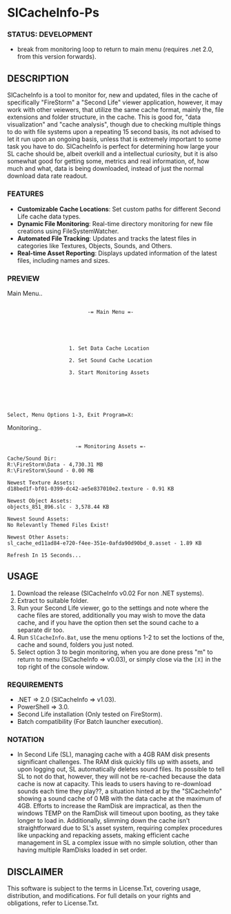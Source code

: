 # SlCacheInfo-Ps

### STATUS: DEVELOPMENT
- break from monitoring loop to return to main menu (requires .net 2.0, from this version forwards).

## DESCRIPTION
SlCacheInfo is a tool to monitor for, new and updated, files in the cache of specifically "FireStorm" a "Second Life" viewer application, however, it may work with other veiewers, that utilize the same cache format, mainly the, file extensions and folder structure, in the cache. This is good for, "data visualization" and "cache analysis", though due to checking multiple things to do with file systems upon a repeating 15 second basis, its not advised to let it run upon an ongoing basis, unless that is extremely important to some task you have to do. SlCacheInfo is perfect for determining how large your SL cache should be, albeit overkill and a intellectual curiosity, but it is also somewhat good for getting some, metrics and real information, of, how much and what, data is being downloaded, instead of just the normal download data rate readout.   

### FEATURES
- **Customizable Cache Locations**: Set custom paths for different Second Life cache data types.
- **Dynamic File Monitoring**: Real-time directory monitoring for new file creations using FileSystemWatcher.
- **Automated File Tracking**: Updates and tracks the latest files in categories like Textures, Objects, Sounds, and Others.
- **Real-time Asset Reporting**: Displays updated information of the latest files, including names and sizes.

### PREVIEW
Main Menu..
```

                          -= Main Menu =-





                    1. Set Data Cache Location

                    2. Set Sound Cache Location

                    3. Start Monitoring Assets






Select, Menu Options 1-3, Exit Program=X:

```
Monitoring..
```

                      -= Monitoring Assets =-

Cache/Sound Dir:
R:\FireStorm\Data - 4,730.31 MB
R:\FireStorm\Sound - 0.00 MB

Newest Texture Assets:
d18bed1f-bf01-0399-dc42-ae5e837010e2.texture - 0.91 KB

Newest Object Assets:
objects_851_896.slc - 3,578.44 KB

Newest Sound Assets:
No Relevantly Themed Files Exist!

Newest Other Assets:
sl_cache_ed11ad84-e720-f4ee-351e-0afda90d90bd_0.asset - 1.89 KB

Refresh In 15 Seconds...

```

## USAGE
1. Download the release (SlCacheInfo v0.02 For non .NET systems).
2. Extract to suitable folder.
3. Run your Second Life viewer, go to the settings and note where the cache files are stored, additionally you may wish to move the data cache, and if you have the option then set the sound cache to a separate dir too.
4. Run `SlCacheInfo.Bat`, use the menu options 1-2 to set the loctions of the, cache and sound, folders you just noted.
5. Select option 3 to begin monitoring, when you are done press "m" to return to menu (SlCacheInfo => v0.03), or simply close via the `[X]` in the top right of the console window.

### REQUIREMENTS
- .NET => 2.0 (SlCacheInfo => v1.03).
- PowerShell => 3.0.
- Second Life installation (Only tested on FireStorm).
- Batch compatibility (For Batch launcher execution).

### NOTATION
- In Second Life (SL), managing cache with a 4GB RAM disk presents significant challenges. The RAM disk quickly fills up with assets, and upon logging out, SL automatically deletes sound files. Its possible to tell SL to not do that, however, they will not be re-cached because the data cache is now at capacity. This leads to users having to re-download sounds each time they play??, a situation hinted at by the "SlCacheInfo" showing a sound cache of 0 MB with the data cache at the maximum of 4GB. Efforts to increase the RamDisk are impractical, as then the windows TEMP on the RamDisk will timeout upon booting, as they take longer to load in. Additionally, slimming down the cache isn't straightforward due to SL's asset system, requiring complex procedures like unpacking and repacking assets, making efficient cache management in SL a complex issue with no simple solution, other than having multiple RamDisks loaded in set order.

## DISCLAIMER
This software is subject to the terms in License.Txt, covering usage, distribution, and modifications. For full details on your rights and obligations, refer to License.Txt.
